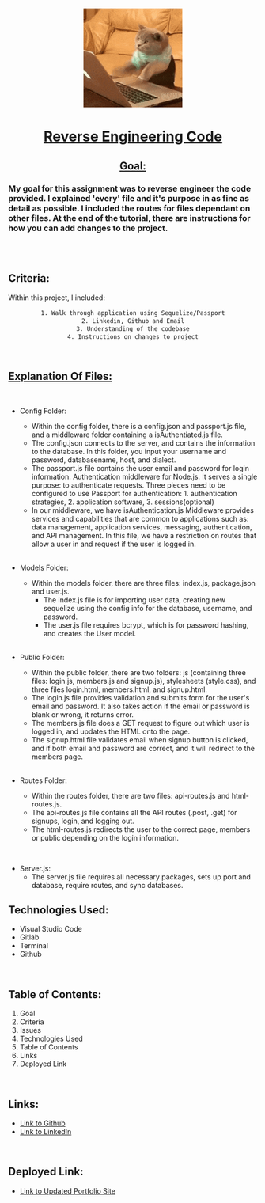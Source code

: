 <br>
<u>

<center>

![alttext](public/codingCat.gif)

# Reverse Engineering Code

</u>

<u>

## Goal: 

</u>
</center>

### My goal for this assignment was to reverse engineer the code provided. I explained 'every' file and it's purpose in as fine as detail as possible. I included the routes for files dependant on other files. At the end of the tutorial, there are instructions for how you can add changes to the project.

<br>


<br>



## Criteria:

Within this project, I included:

<center>

```
1. Walk through application using Sequelize/Passport
2. Linkedin, Github and Email
3. Understanding of the codebase
4. Instructions on changes to project

 ```

</center>


<br>

<u>

## Explanation Of Files:

</u>

<br>

- Config Folder: 

    -  Within the config folder, there is a config.json and passport.js file, and a middleware folder containing a isAuthentiated.js file.
    - The config.json connects to the server, and contains the information to the database. In this folder, you input your username and password, databasename, host, and dialect. 
    - The passport.js file contains the user email and password for login information. Authentication middleware for Node.js. It serves a single purpose: to authenticate requests. Three pieces need to be configured to use Passport for authentication: 1. authentication strategies, 2. application software, 3. sessions(optional)
    - In our middleware, we have isAuthentication.js Middleware provides services and capabilities that are common to applications such as: data management, application services, messaging, authentication, and API management. In this file, we have a restriction on routes that allow a user in and request if the user is logged in.




  <br>

- Models Folder: 

    -  Within the models folder, there are three files: index.js, package.json and user.js.
        - The index.js file is for importing user data, creating new sequelize using the config info for the database, username, and password.
        - The user.js file requires bcrypt, which is for password hashing, and creates the User model. 

  <br>

- Public Folder: 

    -  Within the public folder, there are two folders: js (containing three files: login.js, members.js and signup.js), stylesheets (style.css), and three files login.html, members.html, and signup.html.
    - The login.js file provides validation and submits form for the user's email and password. It also takes action if the email or password is blank or wrong, it returns error.
    - The members.js file does a GET request to figure out which user is logged in, and updates the HTML onto the page.
    - The signup.html file validates email when signup button is clicked, and if both email and password are correct, and it will redirect to the members page. 

  <br>
  
- Routes Folder: 

    -  Within the routes folder, there are two files: api-routes.js and html-routes.js.
    - The api-routes.js file contains all the API routes (.post, .get) for signups, login, and logging out. 
    - The html-routes.js redirects the user to the correct page, members or public depending on the login information.

<br>

- Server.js:
    - The server.js file requires all necessary packages, sets up port and database, require routes, and sync databases.

## Technologies Used:

- Visual Studio Code
- Gitlab
- Terminal
- Github

<br>

## Table of Contents:
1. Goal
2. Criteria
3. Issues
4. Technologies Used
5. Table of Contents
6. Links
7. Deployed Link


<br>

## Links:

- [Link to Github](https://github.com/kellystone4/eat_da_burger)
- [Link to LinkedIn](https://www.linkedin.com/in/kelly-a-stone/)

<br>

## Deployed Link:
- [Link to Updated Portfolio Site](https://git.heroku.com/desolate-forest-66254.git)
